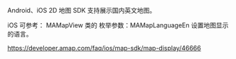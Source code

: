 Android、iOS 2D 地图 SDK 支持展示国内英文地图。

iOS 可参考： MAMapView 类的 枚举参数：MAMapLanguageEn 设置地图显示的语言。


https://developer.amap.com/faq/ios/map-sdk/map-display/46666
